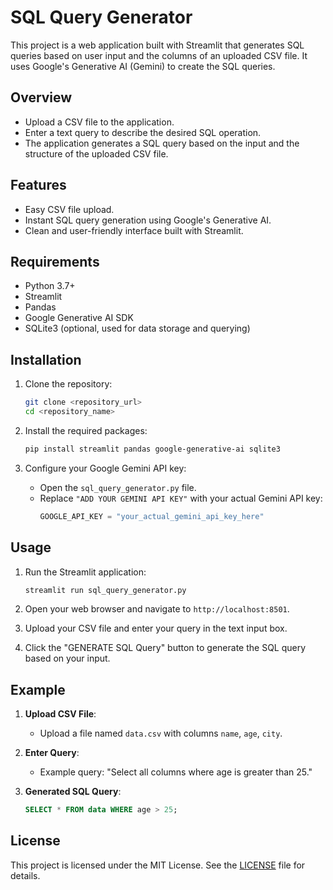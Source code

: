 # SQL Query Generator

This project is a web application built with Streamlit that generates SQL queries based on user input and the columns of an uploaded CSV file. It uses Google's Generative AI (Gemini) to create the SQL queries.

## Overview

- Upload a CSV file to the application.
- Enter a text query to describe the desired SQL operation.
- The application generates a SQL query based on the input and the structure of the uploaded CSV file.

## Features

- Easy CSV file upload.
- Instant SQL query generation using Google's Generative AI.
- Clean and user-friendly interface built with Streamlit.

## Requirements

- Python 3.7+
- Streamlit
- Pandas
- Google Generative AI SDK
- SQLite3 (optional, used for data storage and querying)

## Installation

1. Clone the repository:
    ```bash
    git clone <repository_url>
    cd <repository_name>
    ```

2. Install the required packages:
    ```bash
    pip install streamlit pandas google-generative-ai sqlite3
    ```

3. Configure your Google Gemini API key:
    - Open the `sql_query_generator.py` file.
    - Replace `"ADD YOUR GEMINI API KEY"` with your actual Gemini API key:
      ```python
      GOOGLE_API_KEY = "your_actual_gemini_api_key_here"
      ```

## Usage

1. Run the Streamlit application:
    ```bash
    streamlit run sql_query_generator.py
    ```

2. Open your web browser and navigate to `http://localhost:8501`.

3. Upload your CSV file and enter your query in the text input box.

4. Click the "GENERATE SQL Query" button to generate the SQL query based on your input.

## Example

1. **Upload CSV File**:
    - Upload a file named `data.csv` with columns `name`, `age`, `city`.

2. **Enter Query**:
    - Example query: "Select all columns where age is greater than 25."

3. **Generated SQL Query**:
    ```sql
    SELECT * FROM data WHERE age > 25;
    ```

## License

This project is licensed under the MIT License. See the [LICENSE](https://github.com/PriyaDharshini22-2005/SQL-Query-Generator/blob/main/LICENSE) file for details.
